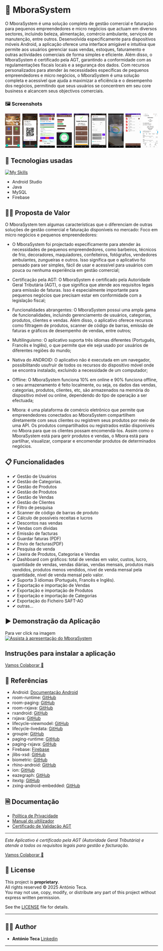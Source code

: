 # 🧾 MboraSystem

O MboraSystem é uma solução completa de gestão comercial e faturação para pequenos empreendedores e micro negócios que actuam em diversos sectores, incluindo beleza, alimentação, comércio ambulante, serviços de manutenção, entre outros. Desenvolvida especificamente para dispositivos móveis Android, a aplicação oferece uma interface amigável e intuitiva que permite aos usuários gerenciar suas vendas, estoques, faturamento e outras actividades comerciais de forma simples e eficiente. Além disso, o MboraSystem é certificado pela AGT, garantindo a conformidade com as regulamentações fiscais locais e a segurança dos dados. Com recursos personalizados para atender às necessidades específicas de pequenos empreendedores e micro negócios, o MboraSystem é uma solução completa e acessível que ajuda a maximizar a eficiência e o desempenho dos negócios, permitindo que seus usuários se concentrem em seu core business e alcancem seus objectivos comerciais.

### 🖼️ Screenshots

<a id="mborasystem"></a>
<div style="display: flex; justify-content: space-between;">
    <img src="https://github.com/antonioteca/antonioteca/blob/main/MboraSystem/Imagens/mborasystem_20221010-223727.png" alt="Imagem 2" width="10%" />
    <img src="https://github.com/antonioteca/antonioteca/blob/main/MboraSystem/Imagens/mborasystem_20221010-233951.png" alt="Imagem 3" width="10%" />
    <img src="https://github.com/antonioteca/antonioteca/blob/main/MboraSystem/Imagens/mborasystem_20221112-155257.png" alt="Imagem 4" width="10%" />
    <img src="https://github.com/antonioteca/antonioteca/blob/main/MboraSystem/Imagens/mborasystem_20221112-155653.png" alt="Imagem 5" width="10%" />
    <img src="https://github.com/antonioteca/antonioteca/blob/main/MboraSystem/Imagens/mborasystem_20221112-170138.png" alt="Imagem 6" width="10%" />
    <img src="https://github.com/antonioteca/antonioteca/blob/main/MboraSystem/Imagens/mborasystem_20221112-140133.png" alt="Imagem 7" width="10%" />
    <img src="https://github.com/antonioteca/antonioteca/blob/main/MboraSystem/Imagens/mborasystem_20221112-140452.png" alt="Imagem 8" width="10%" />
    <img src="https://github.com/antonioteca/antonioteca/blob/main/MboraSystem/Imagens/mborasystem_20230111-162634.png" alt="Imagem 9" width="10%" />
    <img src="https://github.com/antonioteca/antonioteca/blob/main/MboraSystem/Imagens/mborasystem_20230111-191734.png" alt="Imagem 10" width="10%" />
</div>  

## 🧰 Tecnologias usadas
[![My Skills](https://skillicons.dev/icons?i=androidstudio,java,mysql,firebase)](https://skillicons.dev)

- Android Studio
- Java
- MySQL
- Firebase

## 🤝🏻 Proposta de Valor

O MboraSystem tem algumas características que o diferenciam de outras soluções de gestão comercial e faturação disponíveis no mercado:
Foco em micro negócios e pequenos empreendedores: 

- O MboraSystem foi projectado especificamente para atender às necessidades de pequenos empreendedores, como barbeiros, técnicos de frio, decoradores, maquiadores, confeiteiros, fotógrafos, vendedores ambulantes, zungueiras e outros. Isso significa que o aplicativo foi pensado para ser simples, fácil de usar e acessível para usuários com pouca ou nenhuma experiência em gestão comercial;
  
- Certificação pela AGT: O MboraSystem é certificado pela Autoridade Geral Tributária (AGT), o que significa que atende aos requisitos legais para emissão de faturas. Isso é especialmente importante para pequenos negócios que precisam estar em conformidade com a legislação fiscal;

- Funcionalidades abrangentes: O MboraSystem possui uma ampla gama de funcionalidades, incluindo gerenciamento de usuários, categorias, produtos, clientes e vendas. Além disso, o aplicativo oferece recursos como filtragem de produtos, scanner de código de barras, emissão de faturas e gráficos de desempenho de vendas, entre outros;

- Multilinguismo: O aplicativo suporta três idiomas diferentes (Português, Francês e Inglês), o que permite que ele seja usado por usuários de diferentes regiões do mundo;
  
- Nativa do ANDROID: O aplicativo não é executada em um navegador, possibilitando usufruir de todos os recursos do dispositivo móvel onde se encontra instalado, excluindo a necessidade de um computador;

- Offline: O MboraSystem funciona 10% em online e 90% funciona offline, o seu armazenamento é feito localmente, ou seja, os dados das vendas, categorias, produtos, clientes, etc, são armazenados na memória do dispositivo móvel ou online, dependendo do tipo de operação a ser efectuada;
  
- Mbora: é uma plataforma de comércio eletrônico que permite que empreendedores conectados ao MboraSystem compartilhem diretamente com seus clientes ou registrem seus produtos por meio de uma API. Os produtos compartilhados ou registrados estão disponíveis no Mbora para que os clientes possam encomendá-los. Assim como o MboraSystem está para gerir produtos e vendas, o Mbora está para partilhar, visualizar, comparar e encomendar produtos de determinados negócios.

## 📋 Funcionalidades

- ✔ Gestão de Usuários
- ✔ Gestão de Categorias.
- ✔ Gestão de Produtos
- ✔ Gestão de Produtos
- ✔ Gestão de Vendas
- ✔ Gestão de Clientes
- ✔ Filtro de pesquisa
- ✔ Scanner de código de barras de produto
- ✔ Cálculo de possíveis receitas e lucros
- ✔ Descontos nas vendas
- ✔ Vendas com dívidas
- ✔ Emissão de facturas
- ✔ Guardar faturas (PDF)
- ✔ Envio de facturas(PDF)
- ✔ Pesquisa de venda
- ✔ Lixeira de Produtos, Categorias e Vendas
- ✔ Dashboard com gráficos: total de vendas em valor, custos, lucro, quantidade de vendas, vendas diárias, vendas mensais, produtos mais vendidos, produtos menos vendidos, nível de venda mensal pela quantidade, nível de venda mensal pelo valor.
- ✔ Suporta 3 idiomas (Português, Francês e Inglês).
- ✔ Exportação e importação de Vendas
- ✔ Exportação e importação de Produtos
- ✔ Exportação e importação de Categorias
- ✔ Exportação do Ficheiro SAFT-AO
- ✔ outras...
  
## ▶️ Demonstração da Aplicação

Para ver click na imagem  
[![Assista à apresentação do MboraSystem](https://img.youtube.com/vi/dBaAwAXRGPY/0.jpg)](https://youtu.be/dBaAwAXRGPY)

## Instruções para instalar a aplicação

[Vamos Colaborar 🤝](#vamos-colaborar)

## 📍 Referências

- Android: [Documentação Android](https://developer.android.com/docs)
- room-runtime: [GitHub](https://github.com/android/architecture-components-samples/tree/master/RoomSample)
- room-paging: [GitHub](https://github.com/android/architecture-components-samples/tree/master/PagingSample)
- room-rxjava: [GitHub](https://github.com/android/architecture-components-samples/tree/master/RxJavaSample)
- rxandroid: [GitHub](https://github.com/ReactiveX/RxAndroid)
- rxjava: [GitHub](https://github.com/ReactiveX/RxJava)
- lifecycle-viewmodel: [GitHub](https://developer.android.com/topic/libraries/architecture/viewmodel)
- lifecycle-livedata: [GitHub](https://developer.android.com/topic/libraries/architecture/livedata)
- groupie: [GitHub](https://github.com/lisawray/groupie)
- paging-runtime: [GitHub](https://developer.android.com/topic/libraries/architecture/paging)
- paging-rxjava: [GitHub](https://developer.android.com/topic/libraries/architecture/paging/rxjava)
- Firebase: [Firebase](https://firebase.google.com/)
- jlibs-xsd: [GitHub](https://github.com/jlibs/jlibs)
- biometric: [GitHub](https://developer.android.com/jetpack/androidx/releases/biometric)
- rhino-android: [GitHub](https://github.com/mozilla/rhino)
- ion: [GitHub](https://github.com/koush/ion)
- eazegraph: [GitHub](https://github.com/blackfizz/EazeGraph)
- itextg: [GitHub](https://github.com/itext/itextg)
- zxing-android-embedded: [GitHub](https://github.com/journeyapps/zxing-android-embedded)

## 🗎 Documentação

- [Política de Privacidade](https://1drv.ms/b/s!AqhOao7_fjnSjTdcM0rgRgNr5y7v?e=YuCM70)
- [Manual do ultilizador](https://1drv.ms/b/s!AqhOao7_fjnS3zXEePGzVU53WBTo?e=OTviaO)
- [Certificado de Validação AGT](https://1drv.ms/b/s!AqhOao7_fjnS6A4iXNoD-1mqa95r?e=CcC8j9)

---

*Este Aplicativo é certificado pela AGT (Autoridade Geral Tributária) e atende a todos os requisitos legais para gestão e facturação.*

[Vamos Colaborar 🤝](#vamos-colaborar)

## 📜 License

This project is **proprietary**.  
All rights reserved © 2025 António Teca.  
You may not use, copy, modify, or distribute any part of this project without express written permission.

See the [LICENSE](LICENSE) file for details.

---

## 👨‍💻 Author

- **António Teca** [Linkedin](https://www.linkedin.com/in/antoniotecadev)

---
